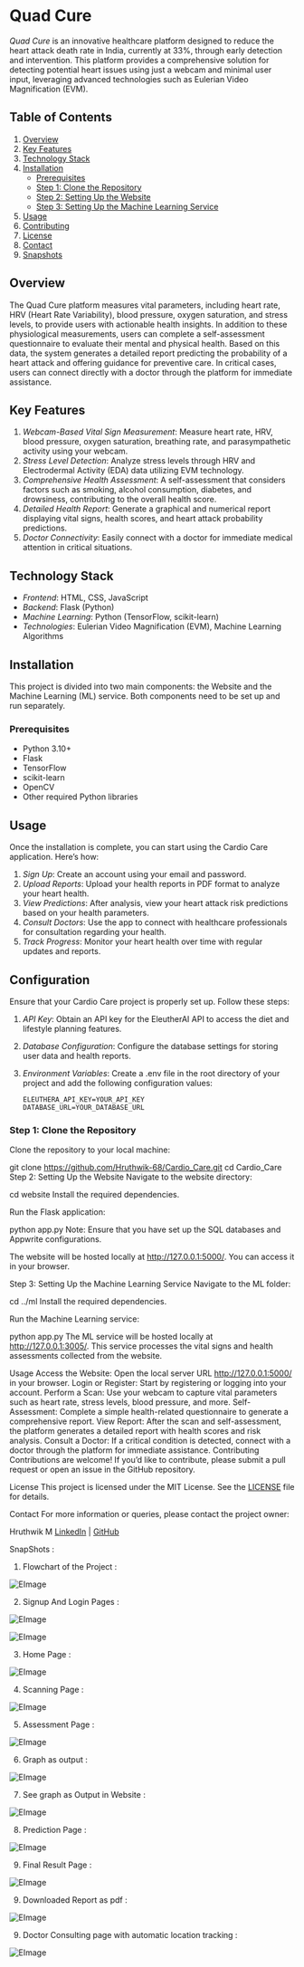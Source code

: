 # Quad Cure

*Quad Cure* is an innovative healthcare platform designed to reduce the heart attack death rate in India, currently at 33%, through early detection and intervention. This platform provides a comprehensive solution for detecting potential heart issues using just a webcam and minimal user input, leveraging advanced technologies such as Eulerian Video Magnification (EVM).

## Table of Contents

1. [Overview](#overview)
2. [Key Features](#key-features)
3. [Technology Stack](#technology-stack)
4. [Installation](#installation)
   - [Prerequisites](#prerequisites)
   - [Step 1: Clone the Repository](#step-1-clone-the-repository)
   - [Step 2: Setting Up the Website](#step-2-setting-up-the-website)
   - [Step 3: Setting Up the Machine Learning Service](#step-3-setting-up-the-machine-learning-service)
5. [Usage](#usage)
6. [Contributing](#contributing)
7. [License](#license)
8. [Contact](#contact)
9. [Snapshots](#snapshots)

## Overview

The Quad Cure platform measures vital parameters, including heart rate, HRV (Heart Rate Variability), blood pressure, oxygen saturation, and stress levels, to provide users with actionable health insights. In addition to these physiological measurements, users can complete a self-assessment questionnaire to evaluate their mental and physical health. Based on this data, the system generates a detailed report predicting the probability of a heart attack and offering guidance for preventive care. In critical cases, users can connect directly with a doctor through the platform for immediate assistance.

## Key Features

1. *Webcam-Based Vital Sign Measurement*: Measure heart rate, HRV, blood pressure, oxygen saturation, breathing rate, and parasympathetic activity using your webcam.
2. *Stress Level Detection*: Analyze stress levels through HRV and Electrodermal Activity (EDA) data utilizing EVM technology.
3. *Comprehensive Health Assessment*: A self-assessment that considers factors such as smoking, alcohol consumption, diabetes, and drowsiness, contributing to the overall health score.
4. *Detailed Health Report*: Generate a graphical and numerical report displaying vital signs, health scores, and heart attack probability predictions.
5. *Doctor Connectivity*: Easily connect with a doctor for immediate medical attention in critical situations.

## Technology Stack

- *Frontend*: HTML, CSS, JavaScript
- *Backend*: Flask (Python)
- *Machine Learning*: Python (TensorFlow, scikit-learn)
- *Technologies*: Eulerian Video Magnification (EVM), Machine Learning Algorithms

## Installation

This project is divided into two main components: the Website and the Machine Learning (ML) service. Both components need to be set up and run separately.

### Prerequisites

- Python 3.10+
- Flask
- TensorFlow
- scikit-learn
- OpenCV
- Other required Python libraries


## Usage

Once the installation is complete, you can start using the Cardio Care application. Here’s how:

1. *Sign Up*: Create an account using your email and password.
2. *Upload Reports*: Upload your health reports in PDF format to analyze your heart health.
3. *View Predictions*: After analysis, view your heart attack risk predictions based on your health parameters.
4. *Consult Doctors*: Use the app to connect with healthcare professionals for consultation regarding your health.
5. *Track Progress*: Monitor your heart health over time with regular updates and reports.

## Configuration

Ensure that your Cardio Care project is properly set up. Follow these steps:

1. *API Key*: Obtain an API key for the EleutherAI API to access the diet and lifestyle planning features.
2. *Database Configuration*: Configure the database settings for storing user data and health reports.
3. *Environment Variables*: Create a .env file in the root directory of your project and add the following configuration values:

   ```plaintext
   ELEUTHERA_API_KEY=YOUR_API_KEY
   DATABASE_URL=YOUR_DATABASE_URL

### Step 1: Clone the Repository

Clone the repository to your local machine:


git clone https://github.com/Hruthwik-68/Cardio_Care.git
cd Cardio_Care
Step 2: Setting Up the Website
Navigate to the website directory:


cd website
Install the required dependencies.

Run the Flask application:


python app.py
Note: Ensure that you have set up the SQL databases and Appwrite configurations.

The website will be hosted locally at http://127.0.0.1:5000/. You can access it in your browser.

Step 3: Setting Up the Machine Learning Service
Navigate to the ML folder:


cd ../ml
Install the required dependencies.

Run the Machine Learning service:


python app.py
The ML service will be hosted locally at http://127.0.0.1:3005/. This service processes the vital signs and health assessments collected from the website.

Usage
Access the Website: Open the local server URL http://127.0.0.1:5000/ in your browser.
Login or Register: Start by registering or logging into your account.
Perform a Scan: Use your webcam to capture vital parameters such as heart rate, stress levels, blood pressure, and more.
Self-Assessment: Complete a simple health-related questionnaire to generate a comprehensive report.
View Report: After the scan and self-assessment, the platform generates a detailed report with health scores and risk analysis.
Consult a Doctor: If a critical condition is detected, connect with a doctor through the platform for immediate assistance.
Contributing
Contributions are welcome! If you’d like to contribute, please submit a pull request or open an issue in the GitHub repository.

License
This project is licensed under the MIT License. See the [LICENSE](./LICENSE) file for details.


Contact
For more information or queries, please contact the project owner:

Hruthwik M
[LinkedIn](https://www.linkedin.com/in/hruthwik-m) | [GitHub](https://github.com/Hruthwik-68)


SnapShots :



1. Flowchart of the Project :
 
  ![EImage](./images/flowchart.jpg)


2. Signup And Login Pages :
 
  ![EImage](./images/loginpage.jpg)

  ![EImage](./images/signup.jpg)



3. Home Page :

  
  ![EImage](./images/mainpage.jpg)


4. Scanning Page :

   
  ![EImage](./images/scanning.jpg)


5. Assessment Page :

   
  ![EImage](./images/assesmentpage.jpg)


6. Graph as output :

   
  ![EImage](./images/graph.jpg)


7. See graph as Output in Website :

   
  ![EImage](./images/finalreportpage.jpg)


8. Prediction Page :

   
  ![EImage](./images/predictionpage.jpg)


9. Final Result Page :

   
  ![EImage](./images/finalresultpage.jpg)


9. Downloaded Report as pdf :

   
  ![EImage](./images/report.jpg)


9. Doctor Consulting page with automatic location tracking :

   
  ![EImage](./images/doctorpage.jpg)
